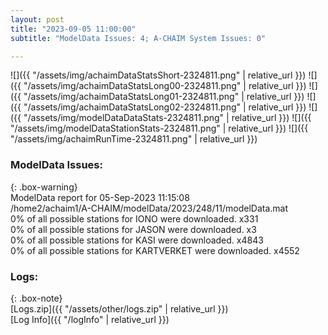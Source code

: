 ```yaml
---
layout: post
title: "2023-09-05 11:00:00"
subtitle: "ModelData Issues: 4; A-CHAIM System Issues: 0"

---
```


![]({{ "/assets/img/achaimDataStatsShort-2324811.png" | relative_url }})
![]({{ "/assets/img/achaimDataStatsLong00-2324811.png" | relative_url }})
![]({{ "/assets/img/achaimDataStatsLong01-2324811.png" | relative_url }})
![]({{ "/assets/img/achaimDataStatsLong02-2324811.png" | relative_url }})
![]({{ "/assets/img/modelDataDataStats-2324811.png" | relative_url }})
![]({{ "/assets/img/modelDataStationStats-2324811.png" | relative_url }})
![]({{ "/assets/img/achaimRunTime-2324811.png" | relative_url }})


### ModelData Issues:  
  
{: .box-warning}  
 ModelData report for 05-Sep-2023 11:15:08   
 /home2/achaim1/A-CHAIM/modelData/2023/248/11/modelData.mat   
 0% of all possible stations for IONO were downloaded. x331   
 0% of all possible stations for JASON were downloaded. x3   
 0% of all possible stations for KASI were downloaded. x4843   
 0% of all possible stations for KARTVERKET were downloaded. x4552   
  


### Logs:  
  
{: .box-note}  
[Logs.zip]({{ "/assets/other/logs.zip" | relative_url }})  
[Log Info]({{ "/logInfo" | relative_url }})  
